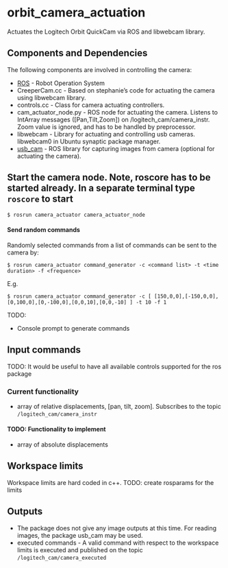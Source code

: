 # orbit_camera_actuation

Actuates the Logitech Orbit QuickCam via ROS and libwebcam library.

## Components and Dependencies
The following components are involved in controlling the camera:
* [ROS](http://www.ros.org) - Robot Operation System
* CreeperCam.cc - Based on stephanie’s code for actuating the camera using libwebcam library.
* controls.cc - Class for camera actuating controllers.
* cam_actuator_node.py - ROS node for actuating the camera. Listens to IntArray messages ([Pan,Tilt,Zoom]) on /logitech_cam/camera_instr. Zoom value is ignored, and has to be handled by preprocessor.
* libwebcam - Library for actuating and controlling usb cameras. libwebcam0 in Ubuntu synaptic package manager.
* [usb_cam](http://www.ros.org/wiki/usb_cam) - ROS library for capturing images from camera  (optional for actuating the camera).

## Start the camera node. Note, roscore has to be started already. In a separate terminal type `roscore` to start

    $ rosrun camera_actuator camera_actuator_node

#### Send random commands
Randomly selected commands from a list of commands can be sent to the camera by:

    $ rosrun camera_actuator command_generator -c <command list> -t <time duration> -f <frequence>

E.g.

    $ rosrun camera_actuator command_generator -c [ [150,0,0],[-150,0,0],[0,100,0],[0,-100,0],[0,0,10],[0,0,-10] ] -t 10 -f 1

TODO: 
* Console prompt to generate commands

## Input commands
TODO: It would be useful to have all available controls supported for the ros package

### Current functionality
* array of relative displacements, [pan, tilt, zoom]. Subscribes to the topic `/logitech_cam/camera_instr`

#### TODO: Functionality to implement
* array of absolute displacements

## Workspace limits
Workspace limits are hard coded in c++. 
TODO: create rosparams for the limits

## Outputs
* The package does not give any image outputs at this time. For reading images, the package usb_cam may be used.
* executed commands - A valid command with respect to the workspace limits is executed and published on the topic `/logitech_cam/camera_executed`
